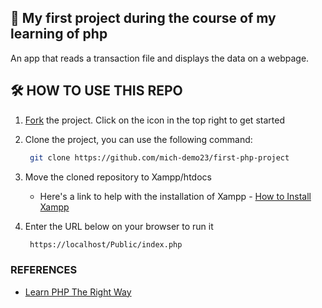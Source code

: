 ## 🐘 My first project during the course of my learning of php

An app that reads a transaction file and displays the data on a webpage.

## 🛠️ HOW TO USE THIS REPO
1. [Fork](https://github.com/mich-demo23/first-php-project/fork) the project. Click on the icon in the top right to get started
   
2. Clone the project, you can use the following command:
     ```bash
      git clone https://github.com/mich-demo23/first-php-project 
    ```
3. Move the cloned repository to Xampp/htdocs 
   - Here's a link to help with the installation of Xampp - [How to Install Xampp](https://youtu.be/G2VEf-8nepc?si=5NRifQWIwg3euZdJ)

4. Enter the URL below on your browser to run it
   ```bash
    https://localhost/Public/index.php
   ```


### REFERENCES
- [Learn PHP The Right Way](https://youtube.com/playlist?list=PLr3d3QYzkw2xabQRUpcZ_IBk9W50M9pe-&si=ybVNFo2QSGseEkVX)
